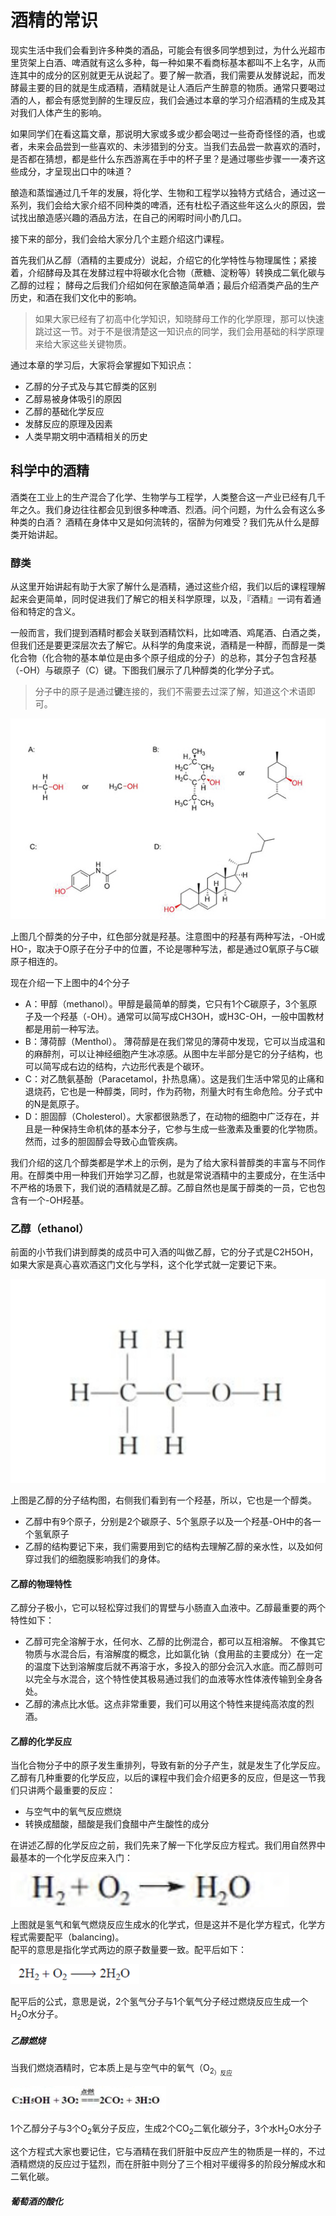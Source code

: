 # 酒精的常识

现实生活中我们会看到许多种类的酒品，可能会有很多同学想到过，为什么光超市里货架上白酒、啤酒就有这么多种，每一种如果不看商标基本都叫不上名字，从而连其中的成分的区别就更无从说起了。要了解一款酒，我们需要从发酵说起，而发酵最主要的目的就是生成酒精，酒精就是让人酒后产生醉意的物质。通常只要喝过酒的人，都会有感觉到醉的生理反应，我们会通过本章的学习介绍酒精的生成及其对我们人体产生的影响。

如果同学们在看这篇文章，那说明大家或多或少都会喝过一些奇奇怪怪的酒，也或者，未来会品尝到一些喜欢的、未涉猎到的分支。当我们去品尝一款喜欢的酒时，是否都在猜想，都是些什么东西游离在手中的杯子里？是通过哪些步骤一一凑齐这些成分，才呈现出口中的味道？

酿造和蒸馏通过几千年的发展，将化学、生物和工程学以独特方式结合，通过这一系列，我们会给大家介绍不同种类的啤酒，还有杜松子酒这些年这么火的原因，尝试找出酿造感兴趣的酒品方法，在自己的闲暇时间小酌几口。

接下来的部分，我们会给大家分几个主题介绍这门课程。

首先我们从乙醇（酒精的主要成分）说起，介绍它的化学特性与物理属性；紧接着，介绍酵母及其在发酵过程中将碳水化合物（蔗糖、淀粉等）转换成二氧化碳与乙醇的过程；
酵母之后我们介绍如何在家酿造简单酒；最后介绍酒类产品的生产历史，和酒在我们文化中的影响。

> 如果大家已经有了初高中化学知识，知晓酵母工作的化学原理，那可以快速跳过这一节。对于不是很清楚这一知识点的同学，我们会用基础的科学原理来给大家这些关键物质。

通过本章的学习后，大家将会掌握如下知识点：

* 乙醇的分子式及与其它醇类的区别
* 乙醇易被身体吸引的原因
* 乙醇的基础化学反应
* 发酵反应的原理及因素
* 人类早期文明中酒精相关的历史

## 科学中的酒精

酒类在工业上的生产混合了化学、生物学与工程学，人类整合这一产业已经有几千年之久。我们身边往往都会见到很多种啤酒、烈酒。问个问题，为什么会有这么多种类的白酒？
酒精在身体中又是如何流转的，宿醉为何难受？我们先从什么是醇类开始讲起。

### 醇类

从这里开始讲起有助于大家了解什么是酒精，通过这些介绍，我们以后的课程理解起来会更简单，同时促进我们了解它的相关科学原理，以及，『酒精』一词有着通俗和特定的含义。

一般而言，我们提到酒精时都会关联到酒精饮料，比如啤酒、鸡尾酒、白酒之类，但我们还是要更深层次去了解它。从科学的角度来说，酒精是一种醇，而醇是一类化合物（化合物的基本单位是由多个原子组成的分子）的总称，其分子包含羟基（-OH）与碳原子（C）键。下图我们展示了几种醇类的化学分子式。

> 分子中的原子是通过**键**连接的，我们不需要去过深了解，知道这个术语即可。

![](../images/alcohols-molecules.jpg)

上图几个醇类的分子中，红色部分就是羟基。注意图中的羟基有两种写法，-OH或HO-，取决于O原子在分子中的位置，不论是哪种写法，都是通过O氧原子与C碳原子相连的。

现在介绍一下上图中的4个分子 <br />
* A：甲醇（methanol）。甲醇是最简单的醇类，它只有1个C碳原子，3个氢原子及一个羟基（-OH）。通常可以简写成CH3OH，或H3C-OH，一般中国教材都是用前一种写法。
* B：薄荷醇（Menthol）。 薄荷醇是在我们常见的薄荷中发现，它可以当成温和的麻醉剂，可以让神经细胞产生冰凉感。从图中左半部分是它的分子结构，也可以简写成右边的结构，六边形代表是个碳环。
* C：对乙酰氨基酚（Paracetamol，扑热息痛）。这是我们生活中常见的止痛和退烧药，它也是一种醇类，同时，作为药物，剂量大时有生命危险。分子式中的N是氮原子。
* D：胆固醇（Cholesterol）。大家都很熟悉了，在动物的细胞中广泛存在，并且是一种保持生命机体的基本分子，它参与生成一些激素及重要的化学物质。然而，过多的胆固醇会导致心血管疾病。

我们介绍的这几个醇类都是学术上的示例，是为了给大家科普醇类的丰富与不同作用。在醇类中用一种我们开始学习乙醇，也就是常说酒精中的主要成分，在生活中不严格的场景下，我们说的酒精就是乙醇。乙醇自然也是属于醇类的一员，它也包含有一个-OH羟基。

### 乙醇（ethanol）

前面的小节我们讲到醇类的成员中可入酒的叫做乙醇，它的分子式是C2H5OH，如果大家是真心喜欢酒这门文化与学科，这个化学式就一定要记下来。

![](../images/ethanol-molecular-formula.jpg)

上图是乙醇的分子结构图，右侧我们看到有一个羟基，所以，它也是一个醇类。

* 乙醇中有9个原子，分别是2个碳原子、5个氢原子以及一个羟基-OH中的各一个氢氧原子
* 乙醇的结构要记下来，我们需要用到它的结构去理解乙醇的亲水性，以及如何穿过我们的细胞膜影响我们的身体。

#### 乙醇的物理特性

乙醇分子极小，它可以轻松穿过我们的胃壁与小肠直入血液中。乙醇最重要的两个特性如下：

* 乙醇可完全溶解于水，任何水、乙醇的比例混合，都可以互相溶解。
不像其它物质与水混合后，有溶解度的概念，比如氯化钠（食用盐的主要成分）在一定的温度下达到溶解度后就不再溶于水，多投入的部分会沉入水底。而乙醇则可以完全与水混合，这个特性使其极易通过我们的血液等水性体液传输到全身各处。
* 乙醇的沸点比水低。这点非常重要，我们可以用这个特性来提纯高浓度的烈酒。

#### 乙醇的化学反应

当化合物分子中的原子发生重排列，导致有新的分子产生，就是发生了化学反应。乙醇有几种重要的化学反应，以后的课程中我们会介绍更多的反应，但是这一节我们只讲两个最重要的反应：

* 与空气中的氧气反应燃烧
* 转换成醋酸，醋酸是我们食醋中产生酸性的成分

在讲述乙醇的化学反应之前，我们先来了解一下化学反应方程式。我们用自然界中最基本的一个化学反应来入门：

![](../images/h2-o2-to-h2o-reaction.jpg)

上图就是氢气和氧气燃烧反应生成水的化学式，但是这并不是化学方程式，化学方程式需要配平（balancing)。
<br >
配平的意思是指化学式两边的原子数量要一致。配平后如下：

![氢气燃烧](../images/h2-o2-to-h2o-reaction-balanced.png)

配平后的公式，意思是说，2个氢气分子与1个氧气分子经过燃烧反应生成一个H<sub>2</sub>O水分子。

##### 乙醇燃烧

当我们燃烧酒精时，它本质上是与空气中的氧气（O<sub>2<sub/>）反应

![乙醇燃烧](../images/ethanol-o2-reaction-balanced.png)

1个乙醇分子与3个O<sub>2</sub>氧分子反应，生成2个CO<sub>2</sub>二氧化碳分子，3个水H<sub>2</sub>O水分子

这个方程式大家也要记住，它与酒精在我们肝脏中反应产生的物质是一样的，不过酒精燃烧的反应过于猛烈，而在肝脏中则分了三个相对平缓得多的阶段分解成水和二氧化碳。

##### 葡萄酒的酸化

